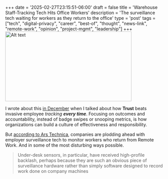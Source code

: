 +++
date = '2025-02-27T23:15:51-06:00'
draft = false
title = 'Warehouse Staff-Tracking Tech Hits Office Workers'
description = 'The surveillance tech waiting for workers as they return to the office'
type = 'post'
tags = ["tech", "digital-privacy", "career", "best-of", "thought", "news-link", "remote-work", "opinion", "project-mgmt", "leadership"]
+++
<img src="https://julianwest.me/Blog/posts/images/employee-monitoring-legal.jpg" alt="Alt text" width="400" height="220"> 

I wrote about this [in December](https://julianwest.me/Blog/employee-surveillance/) when I talked about how **Trust** beats invasive employee *tracking* ***every time***. Focusing on outcomes and accountability, instead of badge swipes or snooping metrics, is how organizations can build a culture of effectiveness and responsibility.  

But [according to Ars Technica](https://arstechnica.com/information-technology/2025/02/the-surveillance-tech-waiting-for-workers-as-they-return-to-the-office/), companies are plodding ahead with employer surveillance tech to monitor workers who return from Remote Work.  And in some of the most disturbing ways possible.  

> Under-desk sensors, in particular, have received high-profile backlash, perhaps because they are such an obvious piece of surveillance hardware rather than simply software designed to record work done on company machines


